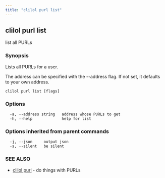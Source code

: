 ```yaml
---
title: "clilol purl list"
---
```

## clilol purl list

list all PURLs

### Synopsis

Lists all PURLs for a user.

The address can be specified with the --address flag. If not set,
it defaults to your own address.

```
clilol purl list [flags]
```

### Options

```
  -a, --address string   address whose PURLs to get
  -h, --help             help for list
```

### Options inherited from parent commands

```
  -j, --json     output json
  -s, --silent   be silent
```

### SEE ALSO

* [clilol purl](clilol_purl.md)	 - do things with PURLs

